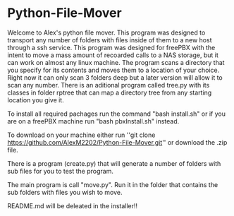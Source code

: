 # Python-File-Mover

Welcome to Alex's python file mover. This program was designed to transport any number of folders with files inside of them to a new host through a ssh service.
This program was designed for freePBX with the intent to move a mass amount of recoarded calls to a NAS storage, but it can work on almost any linux machine.
The program scans a directory that you specify for its contents and moves them to a location of your choice. Right now it can only scan 3 folders deep but a later version will allow it to scan any number. There is an aditional program called tree.py with its classes in folder rptree that can map a directory tree from any starting location you give it.

To install all required pachages run the command "bash install.sh" or if you are on a freePBX machine run "bash pbxInstall.sh" instead.

To download on your machine either run ''git clone https://github.com/AlexM2202/Python-File-Mover.git'' or download the .zip file.

There is a program (create.py) that will generate a number of folders with sub files for you to test the program.

The main program is call "move.py". Run it in the folder that contains the sub folders with files you wish to move.

README.md will be deleated in the installer!!
